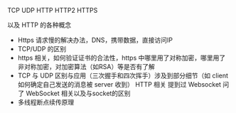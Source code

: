 

TCP UDP HTTP HTTP2 HTTPS

以及 HTTP 的各种概念


- Https 请求慢的解决办法，DNS，携带数据，直接访问IP
- TCP/UDP 的区别
- https 相关，如何验证证书的合法性，https 中哪里用了对称加密，哪里用了非对称加密，对加密算法（如RSA）等是否有了解
- TCP 与 UDP 区别与应用（三次握手和四次挥手）涉及到部分细节（如 client 如何确定自己发送的消息被 server 收到） HTTP 相关 提到过 Websocket 问了 WebSocket 相关以及与socket的区别
- 多线程断点续传原理